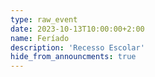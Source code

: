 ```yaml
---
type: raw_event
date: 2023-10-13T10:00:00+2:00
name: Feríado
description: 'Recesso Escolar'
hide_from_announcments: true
---
```

